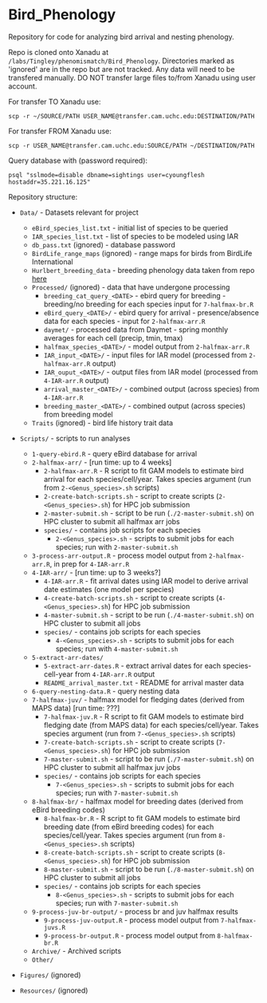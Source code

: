 # Bird_Phenology

Repository for code for analyzing bird arrival and nesting phenology.

Repo is cloned onto Xanadu at `/labs/Tingley/phenomismatch/Bird_Phenology`. Directories marked as 'ignored' are in the repo but are not tracked. Any data will need to be transfered manually. DO NOT transfer large files to/from Xanadu using user account. 

For transfer TO Xanadu use:

`scp -r ~/SOURCE/PATH USER_NAME@transfer.cam.uchc.edu:DESTINATION/PATH`

For transfer FROM Xanadu use:

`scp -r USER_NAME@transfer.cam.uchc.edu:SOURCE/PATH ~/DESTINATION/PATH`

Query database with (password required):

`psql "sslmode=disable dbname=sightings user=cyoungflesh hostaddr=35.221.16.125"`

Repository structure:

* `Data/` - Datasets relevant for project
  * `eBird_species_list.txt` - initial list of species to be queried
  * `IAR_species_list.txt` - list of species to be modeled using IAR
  * `db_pass.txt` (ignored) - database password
  * `BirdLife_range_maps` (ignored) - range maps for birds from BirdLife International
  * `Hurlbert_breeding_data` - breeding phenology data taken from repo [here](https://github.com/hurlbertlab/bird-repro-times)
  * `Processed/` (ignored) - data that have undergone processing
    * `breeding_cat_query_<DATE>` - ebird query for breeding - breeding/no breeding for each species input for `7-halfmax-br.R`
    * `eBird_query_<DATE>/` - ebird query for arrival - presence/absence data for each species - input for `2-halfmax-arr.R`
    * `daymet/` - processed data from Daymet - spring monthly averages for each cell (precip, tmin, tmax)
    * `halfmax_species_<DATE>/` - model output from `2-halfmax-arr.R`
    * `IAR_input_<DATE>/` - input files for IAR model (processed from `2-halfmax-arr.R` output)
    * `IAR_ouput_<DATE>/` - output files from IAR model (processed from `4-IAR-arr.R` output)
    * `arrival_master_<DATE>/` - combined output (across species) from `4-IAR-arr.R`
    * `breeding_master_<DATE>/` - combined output (across species) from breeding model
  * `Traits` (ignored) - bird life history trait data
  
* `Scripts/` - scripts to run analyses
  * `1-query-ebird.R` - query eBird database for arrival
  * `2-halfmax-arr/` - [run time: up to 4 weeks]
    * `2-halfmax-arr.R` - R script to fit GAM models to estimate bird arrival for each species/cell/year. Takes species argument (run from `2-<Genus_species>.sh` scripts)
    * `2-create-batch-scripts.sh` - script to create scripts (`2-<Genus_species>.sh`) for HPC job submission
    * `2-master-submit.sh` - script to be run (`./2-master-submit.sh`) on HPC cluster to submit all halfmax arr jobs
    * `species/` - contains job scripts for each species
      * `2-<Genus_species>.sh` - scripts to submit jobs for each species; run with `2-master-submit.sh`
  * `3-process-arr-output.R` - process model output from `2-halfmax-arr.R`, in prep for `4-IAR-arr.R`
  * `4-IAR-arr/` - [run time: up to 3 weeks?]
      * `4-IAR-arr.R` - fit arrival dates using IAR model to derive arrival date estimates (one model per species)
      * `4-create-batch-scripts.sh` - script to create scripts (`4-<Genus_species>.sh`) for HPC job submission 
      * `4-master-submit.sh` - script to be run (`./4-master-submit.sh`) on HPC cluster to submit all jobs
      * `species/` - contains job scripts for each species
        * `4-<Genus_species>.sh` - scripts to submit jobs for each species; run with `4-master-submit.sh`
  * `5-extract-arr-dates/`
    * `5-extract-arr-dates.R` - extract arrival dates for each species-cell-year from `4-IAR-arr.R` output
    * `README_arrival_master.txt` - README for arrival master data
  * `6-query-nesting-data.R` - query nesting data
  * `7-halfmax-juv/` - halfmax model for fledging dates (derived from MAPS data) [run time: ???]
    * `7-halfmax-juv.R` - R script to fit GAM models to estimate bird fledging date (from MAPS data) for each species/cell/year. Takes species argument (run from `7-<Genus_species>.sh` scripts)
    * `7-create-batch-scripts.sh` - script to create scripts (`7-<Genus_species>.sh`) for HPC job submission
    * `7-master-submit.sh` - script to be run (`./7-master-submit.sh`) on HPC cluster to submit all halfmax juv jobs
    * `species/` - contains job scripts for each species
      * `7-<Genus_species>.sh` - scripts to submit jobs for each species; run with `7-master-submit.sh`
  * `8-halfmax-br/` - halfmax model for breeding dates (derived from eBird breeding codes)
      * `8-halfmax-br.R` - R script to fit GAM models to estimate bird breeding date (from eBird breeding codes) for each species/cell/year. Takes species argument (run from `8-<Genus_species>.sh` scripts)
      * `8-create-batch-scripts.sh` - script to create scripts (`8-<Genus_species>.sh`) for HPC job submission
      * `8-master-submit.sh` - script to be run (`./8-master-submit.sh`) on HPC cluster to submit all jobs
      * `species/` - contains job scripts for each species
        * `8-<Genus_species>.sh` - scripts to submit jobs for each species; run with `7-master-submit.sh`
  * `9-process-juv-br-output/` - process br and juv halfmax results
    * `9-process-juv-output.R` - process model output from `7-halfmax-juvs.R`
    * `9-process-br-output.R` - process model output from `8-halfmax-br.R`
  * `Archive/` - Archived scripts
  * `Other/`

* `Figures/` (ignored)

* `Resources/` (ignored)
